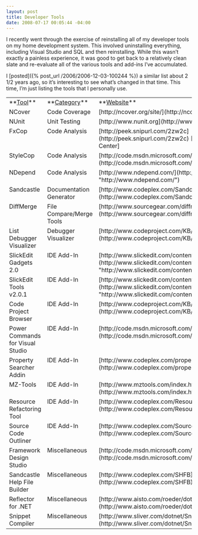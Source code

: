 ```yaml
---
layout: post
title: Developer Tools
date: 2008-07-17 00:05:44 -04:00
---
```


I recently went through the exercise of reinstalling all of my developer tools on my home development system. This involved uninstalling everything, including Visual Studio and SQL and then reinstalling. While this wasn’t exactly a painless experience, it was good to get back to a relatively clean slate and re-evaluate all of the various tools and add-ins I’ve accumulated.

I [posted]({% post_url /2006/2006-12-03-100244 %}) a similar list about 2 1/2 years ago, so it’s interesting to see what’s changed in that time. This time, I’m just listing the tools that I personally use.
  <table cellspacing="0" cellpadding="2" width="1223" border="0"><tbody>     <tr>       <td valign="top" width="231">**<u>Tool</u>**</td>        <td valign="top" width="219">**<u>Category</u>**</td>        <td valign="top" width="771">**<u>Website</u>**</td>     </tr>      <tr>       <td valign="top" width="231">NCover</td>        <td valign="top" width="219">Code Coverage</td>        <td valign="top" width="771">[http://ncover.org/site/](http://ncover.org/site/)</td>     </tr>      <tr>       <td valign="top" width="231">NUnit</td>        <td valign="top" width="219">Unit Testing</td>        <td valign="top" width="771">[http://www.nunit.org](http://www.nunit.org)</td>     </tr>      <tr>       <td valign="top" width="231">FxCop</td>        <td valign="top" width="219">Code Analysis</td>        <td valign="top" width="771">[http://peek.snipurl.com/2zw2c](http://peek.snipurl.com/2zw2c) [Microsoft Download Center] </td>     </tr>      <tr>       <td valign="top" width="231">StyleCop</td>        <td valign="top" width="219">Code Analysis</td>        <td valign="top" width="771">[http://code.msdn.microsoft.com/sourceanalysis](http://code.msdn.microsoft.com/sourceanalysis)</td>     </tr>      <tr>       <td valign="top" width="231">NDepend</td>        <td valign="top" width="219">Code Analysis</td>        <td valign="top" width="771">[http://www.ndepend.com/](http://www.ndepend.com/ "http://www.ndepend.com/")</td>     </tr>      <tr>       <td valign="top" width="231">Sandcastle</td>        <td valign="top" width="219">Documentation Generator</td>        <td valign="top" width="771">[http://www.codeplex.com/Sandcastle](http://www.codeplex.com/Sandcastle)</td>     </tr>      <tr>       <td valign="top" width="231">DiffMerge</td>        <td valign="top" width="219">File Compare/Merge Tools</td>        <td valign="top" width="771">[http://www.sourcegear.com/diffmerge/](http://www.sourcegear.com/diffmerge/)</td>     </tr>      <tr>       <td valign="top" width="231">List Debugger Visualizer</td>        <td valign="top" width="219">Debugger Visualizer</td>        <td valign="top" width="771">[http://www.codeproject.com/KB/macros/ListVisualizer.aspx](http://www.codeproject.com/KB/macros/ListVisualizer.aspx)</td>     </tr>      <tr>       <td valign="top" width="231">SlickEdit Gadgets 2.0</td>        <td valign="top" width="219">IDE Add-In</td>        <td valign="top" width="771">[http://www.slickedit.com/content/view/441](http://www.slickedit.com/content/view/441 "http://www.slickedit.com/content/view/441")</td>     </tr>      <tr>       <td valign="top" width="231">SlickEdit Tools v2.0.1</td>        <td valign="top" width="219">IDE Add-In</td>        <td valign="top" width="771">[http://www.slickedit.com/content/view/385/234/](http://www.slickedit.com/content/view/385/234/ "http://www.slickedit.com/content/view/385/234/")</td>     </tr>      <tr>       <td valign="top" width="231">Code Project Browser</td>        <td valign="top" width="219">IDE Add-In</td>        <td valign="top" width="771">[http://www.codeproject.com/KB/macros/cpbrowser.aspx](http://www.codeproject.com/KB/macros/cpbrowser.aspx)</td>     </tr>      <tr>       <td valign="top" width="231">Power Commands for Visual Studio</td>        <td valign="top" width="219">IDE Add-In</td>        <td valign="top" width="771">[http://code.msdn.microsoft.com/PowerCommands](http://code.msdn.microsoft.com/PowerCommands)</td>     </tr>      <tr>       <td valign="top" width="231">Property Searcher Addin</td>        <td valign="top" width="219">IDE Add-In</td>        <td valign="top" width="771">[http://www.codeplex.com/propertysearcher](http://www.codeplex.com/propertysearcher)</td>     </tr>      <tr>       <td valign="top" width="231">MZ-Tools</td>        <td valign="top" width="219">IDE Add-In</td>        <td valign="top" width="771">[http://www.mztools.com/index.htm](http://www.mztools.com/index.htm)</td>     </tr>      <tr>       <td valign="top" width="231">Resource Refactoring Tool </td>        <td valign="top" width="219">IDE Add-In</td>        <td valign="top" width="771">[http://www.codeplex.com/ResourceRefactoring](http://www.codeplex.com/ResourceRefactoring)</td>     </tr>      <tr>       <td valign="top" width="231">Source Code Outliner</td>        <td valign="top" width="219">IDE Add-In</td>        <td valign="top" width="771">[http://www.codeplex.com/SourceCodeOutliner](http://www.codeplex.com/SourceCodeOutliner)</td>     </tr>      <tr>       <td valign="top" width="231">Framework Design Studio</td>        <td valign="top" width="219">Miscellaneous</td>        <td valign="top" width="771">[http://code.msdn.microsoft.com/fds](http://code.msdn.microsoft.com/fds)</td>     </tr>      <tr>       <td valign="top" width="231">Sandcastle Help File Builder</td>        <td valign="top" width="219">Miscellaneous</td>        <td valign="top" width="771">[http://www.codeplex.com/SHFB](http://www.codeplex.com/SHFB)</td>     </tr>      <tr>       <td valign="top" width="231">Reflector for .NET</td>        <td valign="top" width="219">Miscellaneous</td>        <td valign="top" width="771">[http://www.aisto.com/roeder/dotnet/](http://www.aisto.com/roeder/dotnet/)</td>     </tr>      <tr>       <td valign="top" width="231">Snippet Compiler</td>        <td valign="top" width="219">Miscellaneous</td>        <td valign="top" width="771">[http://www.sliver.com/dotnet/SnippetCompiler/](http://www.sliver.com/dotnet/SnippetCompiler/)</td>     </tr>   </tbody></table>
